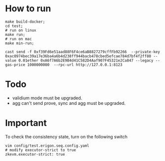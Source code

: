 # How to run
```shell
make build-docker;
cd test; 
# run on linux
make run; 
# run on mac
make min-run;

cast send -f 0xf39Fd6e51aad88F6F4ce6aB8827279cffFb92266  --private-key 0xac0974bec39a17e36ba4a6b4d238ff944bacb478cbed5efcae784d7bf4f2ff80 --value 0.01ether 0xA6f7A6b2E9B4d41C582D4Aaf907F45321e2Ca847 --legacy --gas-price 1000000000  --rpc-url http://127.0.0.1:8123
```
# Todo 
- validium mode must be upgraded.
- agg can't send prove, sync and agg must be upgraded.

# Important
To check the consistency state, turn on the following switch
``` shell
vim config/test.erigon.seq.config.yaml
# modify executor-strict to true
zkevm.executor-strict: true
```

